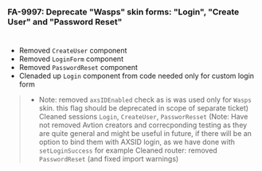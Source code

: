 ### FA-9997: Deprecate "Wasps" skin forms: "Login", "Create User" and "Password Reset"
#
- Removed `CreateUser` component
- Removed `LoginForm` component
- Removed `PasswordReset` component
- Clenaded up `Login` component from code needed only for custom login form
>- Note: removed `axsIDEnabled` check as is was used only for `Wasps` skin. this flag should be deprecated in scope of separate ticket)
> Cleaned sessions `Login`, `CreateUser`, `PassworResset` (Note: Have not removed Avtion creators and correcponding testing as they are quite general and might be useful in future, if there will be an option to bind them with AXSID login, as we have done with `setLoginSuccess` for example
> Cleaned router: removed `PasswordReset` (and fixed import warnings)


